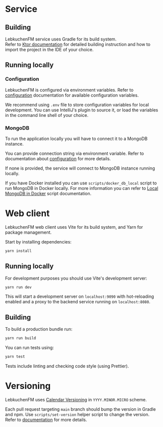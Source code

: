 # Service

## Building
LebkuchenFM service uses Gradle for its build system.\
Refer to [Ktor documentation](https://ktor.io/docs) for detailed building instruction and how to import the project in
the IDE of your choice.

## Running locally

### Configuration
LebkuchenFM is configured via environment variables.
Refer to [configuration](./configuration.md) documentation for available configuration variables.

We recommend using `.env` file to store configuration variables for local development.
You can use IntelliJ's plugin to source it, or load the variables in the command line shell of your choice.

### MongoDB
To run the application locally you will have to connect it to a MongoDB instance.

You can provide connection string via environment variable.
Refer to documentation about [configuration](./configuration.md) for more details.

If none is provided, the service will connect to MongoDB instance running locally.

If you have Docker installed you can use `scripts/docker_db_local` script to run MongoDB in Docker locally.
For more information you can refer to [Local MongoDB in Docker](./scripts.md) script documentation.

# Web client
LebkuchenFM web client uses Vite for its build system, and Yarn for package management.

Start by installing dependencies:
```sh
yarn install
```

## Running locally
For development purposes you should use Vite's development server:
```sh
yarn run dev
```

This will start a development server on `localhost:9090` with hot-reloading enabled and a proxy to the backend service
running on `localhost:8080`.

## Building
To build a production bundle run:
```sh
yarn run build
```

You can run tests using:
```sh
yarn test
```
Tests include linting and checking code style (using Prettier).

# Versioning
LebkuchenFM uses [Calendar Versioning](https://calver.org/) in `YYYY.MINOR.MICRO` scheme.

Each pull request targeting `main` branch should bump the version in Gradle and npm.
Use `scripts/set-version` helper script to change the version. Refer to [documentation](./scripts.md) for more
details.
